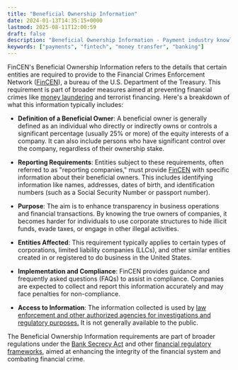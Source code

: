 ```yaml
---
title: "Beneficial Ownership Information"
date: 2024-01-13T14:35:15+0000
lastmod: 2025-08-11T12:00:59
draft: false
description: "Beneficial Ownership Information - Payment industry knowledge and insights"
keywords: ["payments", "fintech", "money transfer", "banking"]
---
```


FinCEN's Beneficial Ownership Information refers to the details that certain entities are required to provide to the Financial Crimes Enforcement Network ([FinCEN](https://faisalkhan.com/learn/resources-and-references/financial-crimes-enforcement-network-fincen/)), a bureau of the U.S. Department of the Treasury. This requirement is part of broader measures aimed at preventing financial crimes like [money laundering](https://faisalkhan.com/learn/resources-and-references/money-laundering/) and terrorist financing. Here's a breakdown of what this information typically includes:

- **Definition of a Beneficial Owner**: A beneficial owner is generally defined as an individual who directly or indirectly owns or controls a significant percentage (usually 25% or more) of the equity interests of a company. It can also include persons who have significant control over the company, regardless of their ownership stake.

- **Reporting Requirements**: Entities subject to these requirements, often referred to as "reporting companies," must provide [FinCEN](https://faisalkhan.com/learn/resources-and-references/financial-crimes-enforcement-network-fincen/) with specific information about their beneficial owners. This includes identifying information like names, addresses, dates of birth, and identification numbers (such as a Social Security Number or passport number).

- **Purpose**: The aim is to enhance transparency in business operations and financial transactions. By knowing the true owners of companies, it becomes harder for individuals to use corporate structures to hide illicit funds, evade taxes, or engage in other illegal activities.

- **Entities Affected**: This requirement typically applies to certain types of corporations, limited liability companies (LLCs), and other similar entities created in or registered to do business in the United States.

- **Implementation and Compliance**: FinCEN provides guidance and frequently asked questions (FAQs) to assist in compliance. Companies are expected to collect and report this information accurately and may face penalties for non-compliance.

- **Access to Information**: The information collected is used by [law enforcement and other authorized agencies for investigations and regulatory purposes.](https://faisalkhanllc.xyz/resources/payments-wiki/l/law-enforcement-agencies-leas/) It is not generally available to the public.

The Beneficial Ownership Information requirements are part of broader regulations under the [Bank Secrecy Act](https://faisalkhan.com/learn/resources-and-references/bank-secrecy-act/) and other [financial regulatory frameworks](https://faisalkhan.com/learn/resources-and-references/financial-regulatory-frameworks/), aimed at enhancing the integrity of the financial system and combating financial crime.